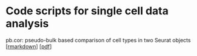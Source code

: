 # Code scripts for single cell data analysis

pb.cor: pseudo-bulk based comparison of cell types in two Seurat objects [[rmarkdown](/pb.cor.rmd)] [[pdf](/pb.cor.pdf)]
